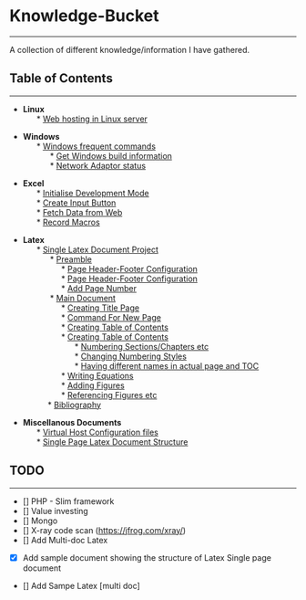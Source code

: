 # Knowledge-Bucket
---
A collection of different knowledge/information I have gathered.

## Table of Contents
---

- <b> Linux </b><br>
&nbsp; &nbsp; &nbsp; * [Web hosting in Linux server](https://github.com/SudeshnaBora/Knowledge-Bucket/blob/main/Linux/WebsiteHosting.md)

- <b> Windows</b><br>
 &nbsp; &nbsp; &nbsp; * [Windows frequent commands](https://github.com/SudeshnaBora/Knowledge-Bucket/blob/main/Windows/Commands.md)<br>
 &nbsp; &nbsp; &nbsp; &nbsp; &nbsp; &nbsp; * [Get Windows build information](https://github.com/SudeshnaBora/Knowledge-Bucket/blob/main/Windows/Commands.md#os_build)<br>
 &nbsp; &nbsp; &nbsp; &nbsp; &nbsp; &nbsp; * [Network Adaptor status](https://github.com/SudeshnaBora/Knowledge-Bucket/blob/main/Windows/Commands.md#adaptor_status)<br>
 
- <b> Excel </b><br>
 &nbsp; &nbsp; &nbsp; * [Initialise Development Mode](https://github.com/SudeshnaBora/Knowledge-Bucket/blob/main/Excel/Development.md#Developer_mode)<br>
 &nbsp; &nbsp; &nbsp; * [Create Input Button](https://github.com/SudeshnaBora/Knowledge-Bucket/blob/main/Excel/Development.md#Button)<br>
 &nbsp; &nbsp; &nbsp; * [Fetch Data from Web](https://github.com/SudeshnaBora/Knowledge-Bucket/blob/main/Excel/Development.md#Web_Data)<br>
 &nbsp; &nbsp; &nbsp; * [Record Macros](https://github.com/SudeshnaBora/Knowledge-Bucket/blob/main/Excel/Development.md#Record_Macros)<br>
 
 - <b> Latex </b><br>
 &nbsp; &nbsp; &nbsp; * [Single Latex Document Project](https://github.com/SudeshnaBora/Knowledge-Bucket/blob/main/Latex/Single.md)<br>
 &nbsp; &nbsp; &nbsp; &nbsp; &nbsp; &nbsp; * [Preamble](https://github.com/SudeshnaBora/Knowledge-Bucket/blob/main/Latex/Single.md#Preamble)<br>
 &nbsp; &nbsp; &nbsp; &nbsp; &nbsp; &nbsp;&nbsp; &nbsp; &nbsp; * [Page Header-Footer Configuration](https://github.com/SudeshnaBora/Knowledge-Bucket/blob/main/Latex/Single.md#Header)<br>
 &nbsp; &nbsp; &nbsp; &nbsp; &nbsp; &nbsp;&nbsp; &nbsp; &nbsp; * [Page Header-Footer Configuration](https://github.com/SudeshnaBora/Knowledge-Bucket/blob/main/Latex/Single.md#Header)<br>
 &nbsp; &nbsp; &nbsp; &nbsp; &nbsp; &nbsp;&nbsp; &nbsp; &nbsp; * [Add Page Number](https://github.com/SudeshnaBora/Knowledge-Bucket/blob/main/Latex/Single.md#Page_Number)<br>
 &nbsp; &nbsp; &nbsp; &nbsp; &nbsp; &nbsp; * [Main Document](https://github.com/SudeshnaBora/Knowledge-Bucket/blob/main/Latex/Single.md#Main_Document)<br>
 &nbsp; &nbsp; &nbsp; &nbsp; &nbsp; &nbsp;&nbsp; &nbsp; &nbsp; * [Creating Title Page](https://github.com/SudeshnaBora/Knowledge-Bucket/blob/main/Latex/Single.md#Title)<br>
 &nbsp; &nbsp; &nbsp; &nbsp; &nbsp; &nbsp;&nbsp; &nbsp; &nbsp; * [Command For New Page](https://github.com/SudeshnaBora/Knowledge-Bucket/blob/main/Latex/Single.md#new_page)<br>
 &nbsp; &nbsp; &nbsp; &nbsp; &nbsp; &nbsp;&nbsp; &nbsp; &nbsp; * [Creating Table of Contents](https://github.com/SudeshnaBora/Knowledge-Bucket/blob/main/Latex/Single.md#table_of_contents)<br>
 &nbsp; &nbsp; &nbsp; &nbsp; &nbsp; &nbsp;&nbsp; &nbsp; &nbsp; * [Creating Table of Contents](https://github.com/SudeshnaBora/Knowledge-Bucket/blob/main/Latex/Single.md#table_of_contents)<br>
&nbsp; &nbsp; &nbsp; &nbsp; &nbsp; &nbsp;&nbsp; &nbsp; &nbsp; &nbsp; &nbsp; &nbsp; * [Numbering Sections/Chapters etc](https://github.com/SudeshnaBora/Knowledge-Bucket/blob/main/Latex/Single.md#Numbering_Sections)<br>
&nbsp; &nbsp; &nbsp; &nbsp; &nbsp; &nbsp;&nbsp; &nbsp; &nbsp; &nbsp; &nbsp; &nbsp; * [Changing Numbering Styles](https://github.com/SudeshnaBora/Knowledge-Bucket/blob/main/Latex/Single.md#numbering_style)<br>
&nbsp; &nbsp; &nbsp; &nbsp; &nbsp; &nbsp;&nbsp; &nbsp; &nbsp; &nbsp; &nbsp; &nbsp; * [Having different names in actual page and TOC](https://github.com/SudeshnaBora/Knowledge-Bucket/blob/main/Latex/Single.md#Different_name)<br>
 &nbsp; &nbsp; &nbsp; &nbsp; &nbsp; &nbsp;&nbsp; &nbsp; &nbsp; * [Writing Equations](https://github.com/SudeshnaBora/Knowledge-Bucket/blob/main/Latex/Single.md#Equations)<br>
 &nbsp; &nbsp; &nbsp; &nbsp; &nbsp; &nbsp;&nbsp; &nbsp; &nbsp; * [Adding Figures](https://github.com/SudeshnaBora/Knowledge-Bucket/blob/main/Latex/Single.md#Figures)<br>
 &nbsp; &nbsp; &nbsp; &nbsp; &nbsp; &nbsp;&nbsp; &nbsp; &nbsp; * [Referencing Figures etc](https://github.com/SudeshnaBora/Knowledge-Bucket/blob/main/Latex/Single.md#reference)<br>
 &nbsp; &nbsp; &nbsp; &nbsp; &nbsp; &nbsp;* [Bibliography](https://github.com/SudeshnaBora/Knowledge-Bucket/blob/main/Latex/Single.md#Bibliography)<br>
     
- <b> Miscellanous Documents </b><br>
 &nbsp; &nbsp; &nbsp; * [Virtual Host Configuration files](https://github.com/SudeshnaBora/Knowledge-Bucket/blob/main/docs/VirtualHost.conf)<br>
 &nbsp; &nbsp; &nbsp; * [Single Page Latex Document Structure](https://github.com/SudeshnaBora/Knowledge-Bucket/blob/main/docs/SinglePageStructure.tex)<br>

## TODO
---
- [] PHP - Slim framework
- [] Value investing
- [] Mongo
- [] X-ray code scan (https://jfrog.com/xray/)
- [] Add Multi-doc Latex
- [X] Add sample document showing the structure of Latex Single page document
- [] Add Sampe Latex [multi doc]
